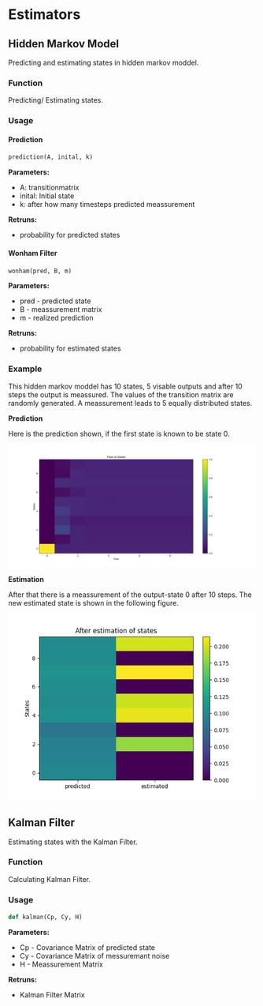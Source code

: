 # Estimators

## Hidden Markov Model
Predicting and estimating states in hidden markov moddel.

### Function
Predicting/ Estimating states.

### Usage
#### Prediction
```python
prediction(A, inital, k)
```

  ****Parameters:**** <br />
  
* A:        transitionmatrix
* inital:   Initial state
* k:        after how many timesteps predicted meassurement

****Retruns:**** <br />
* probability for predicted states

#### Wonham Filter
```python
wonham(pred, B, m)
```


  ****Parameters:**** <br />
  
* pred - predicted state
* B - meassurement matrix
* m - realized prediction

****Retruns:**** <br />
* probability for estimated states
                  
### Example
This hidden markov moddel has 10 states, 5 visable outputs and after 10 steps the output is meassured. The values of the transition matrix are randomly generated. A meassurement leads to 5 equally distributed states.

**Prediction** 

Here is the prediction shown, if the first state is known to be state 0. 

![gauss_1](images/flow.png)

**Estimation**

After that there is a meassurement of the output-state 0 after 10 steps. The new estimated state is shown in the following figure.

![gauss_2](images/after.png)


## Kalman Filter
Estimating states with the Kalman Filter.

### Function
Calculating Kalman Filter.

### Usage 
```python
def kalman(Cp, Cy, H)
```

  ****Parameters:**** <br />
  
* Cp - Covariance Matrix of predicted state
* Cy - Covariance Matrix of messuremant noise
* H -  Meassurement Matrix

****Retruns:**** <br />
* Kalman Filter Matrix
